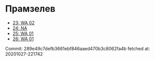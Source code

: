 # Прамзелев
- [23: WA 02](23.md)
- [24: NA](24.md)
- [25: WA 01](25.md)
- [26: WA 01](26.md)

Commit: 289e49c7defb3661ebf846aaed470b3c8062fa4b
 fetched at: 20201027-221742
